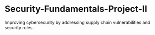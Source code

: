 # Security-Fundamentals-Project-II
Improving cybersecurity by addressing supply chain vulnerabilities and security roles.
